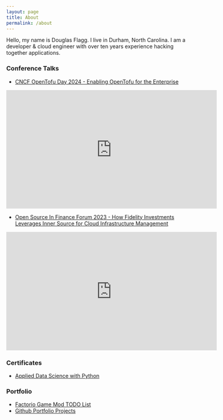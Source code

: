 ```yaml
---
layout: page
title: About
permalink: /about
---
```


Hello, my name is Douglas Flagg. I live in Durham, North Carolina. I am a developer & cloud engineer with over ten years experience hacking together applications.

### Conference Talks

- [CNCF OpenTofu Day 2024 - Enabling OpenTofu for the Enterprise](https://youtu.be/7Ypulc2GyoE?si=dw_lxEh2ITtx77tZ)

<iframe width="560" height="315" src="https://www.youtube.com/embed/7Ypulc2GyoE?si=-hr2W2hZ-c8Bbqxb" title="YouTube video player" frameborder="0" allow="accelerometer; autoplay; clipboard-write; encrypted-media; gyroscope; picture-in-picture; web-share" referrerpolicy="strict-origin-when-cross-origin" allowfullscreen></iframe>

- [Open Source In Finance Forum 2023 - How Fidelity Investments Leverages Inner Source for Cloud Infrastructure Management](https://youtu.be/0HhaFCJizNA?feature=shared)

<iframe width="560" height="315" src="https://www.youtube.com/embed/0HhaFCJizNA?si=KHhnwjx3EMQBG2D6" title="YouTube video player" frameborder="0" allow="accelerometer; autoplay; clipboard-write; encrypted-media; gyroscope; picture-in-picture; web-share" allowfullscreen></iframe>

### Certificates

- [Applied Data Science with Python](https://coursera.org/share/f4d568c9dab6fb1d3b195ae44b92ef69)

### Portfolio

- [Factorio Game Mod TODO List](https://github.com/dgflagg/factorio-todo-list)
- [Github Portfolio Projects](https://github.com/dgflagg-portfolio)